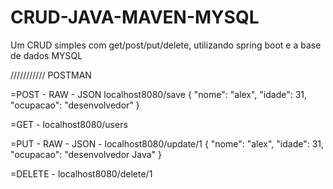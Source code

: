# CRUD-JAVA-MAVEN-MYSQL
Um CRUD simples com get/post/put/delete, utilizando spring boot e a base de dados MYSQL


/////////// POSTMAN

=POST - RAW - JSON localhost8080/save
{
    "nome": "alex",
    "idade": 31,
    "ocupacao": "desenvolvedor"
}

=GET - localhost8080/users

=PUT - RAW - JSON - localhost8080/update/1
{
    "nome": "alex",
    "idade": 31,
    "ocupacao": "desenvolvedor Java"
}

=DELETE - localhost8080/delete/1
